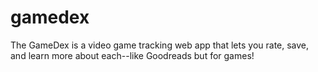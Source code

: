 # gamedex
The GameDex is a video game tracking web app that lets you rate, save, and learn more about each--like Goodreads but for games!
